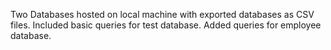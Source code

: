 Two Databases hosted on local machine with exported databases as CSV files. Included basic queries for test database. Added queries for employee database.